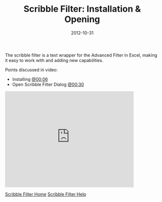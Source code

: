 ﻿---
date: 2012-10-31
title: "Scribble Filter: Installation & Opening"
tags:
    - scribble-filter
    - excel
    - products
---

The scribble filter is a text wrapper for the Advanced Filter in Excel, making it easy to work with and adding new capabilities.

Points discussed in video:

<ul>
<li>Installing <a href="http://www.youtube.com/watch?feature=player_detailpage&v=tzP4RLMuGV4#t=6s">@00:06</a></li>
<li>Open Scribble Filter Dialog <a href="http://www.youtube.com/watch?feature=player_detailpage&v=tzP4RLMuGV4#t=30s">@00:30</a></li>
</ul>

<iframe width="420" height="315" src="http://www.youtube.com/embed/tzP4RLMuGV4" frameborder="0" allowfullscreen></iframe>

<a href="http://wp.me/P26YjB-7Z">Scribble Filter Home</a>
<a href="http://wp.me/P26YjB-82">Scribble Filter Help</a>

